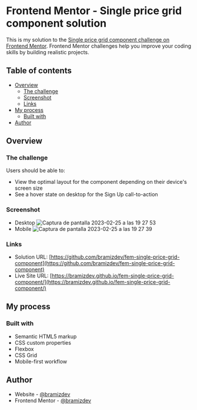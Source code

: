 # Frontend Mentor - Single price grid component solution

This is my solution to the [Single price grid component challenge on Frontend Mentor](https://www.frontendmentor.io/challenges/single-price-grid-component-5ce41129d0ff452fec5abbbc). Frontend Mentor challenges help you improve your coding skills by building realistic projects. 

## Table of contents

- [Overview](#overview)
  - [The challenge](#the-challenge)
  - [Screenshot](#screenshot)
  - [Links](#links)
- [My process](#my-process)
  - [Built with](#built-with)
- [Author](#author)

## Overview

### The challenge

Users should be able to:

- View the optimal layout for the component depending on their device's screen size
- See a hover state on desktop for the Sign Up call-to-action

### Screenshot

- Desktop
![Captura de pantalla 2023-02-25 a las 19 27 53](https://user-images.githubusercontent.com/112894363/221387374-6f16cdee-dbb9-41e9-95e8-40280b424c3c.png)
- Mobile
![Captura de pantalla 2023-02-25 a las 19 27 39](https://user-images.githubusercontent.com/112894363/221387371-87da2205-82c6-4c91-b517-51362943f4bb.png)

### Links

- Solution URL: [https://github.com/bramizdev/fem-single-price-grid-component](https://github.com/bramizdev/fem-single-price-grid-component)
- Live Site URL: [https://bramizdev.github.io/fem-single-price-grid-component/](https://bramizdev.github.io/fem-single-price-grid-component/)

## My process

### Built with

- Semantic HTML5 markup
- CSS custom properties
- Flexbox
- CSS Grid
- Mobile-first workflow

## Author

- Website - [@bramizdev](https://github.com/bramizdev)
- Frontend Mentor - [@bramizdev](https://www.frontendmentor.io/profile/bramizdev)

